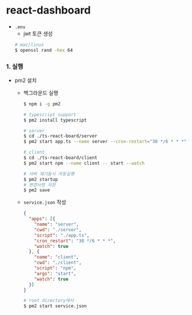 # react-dashboard

- `.env`
  - jwt 토큰 생성
  ```bash
  # mac/linux
  $ openssl rand -hex 64
  ```

### 1. 실행
- pm2 설치
  - 백그라운드 실행
  
    ```bash
    $ npm i -g pm2
    
    # typescript support
    $ pm2 install typescript
    
    # server
    $ cd ./ts-react-board/server
    $ pm2 start app.ts --name server --cron-restart="30 */6 * * *"
    
    # client
    $ cd ./ts-react-board/client
    $ pm2 start npm --name client -- start --watch
    
    # 서버 재기동시 자동실행
    $ pm2 startup
    # 변경사항 저장
    $ pm2 save
    ```
  - `service.json` 작성
  
    ```json
    {
      "apps": [{
        "name": "server",
        "cwd": "./server",
        "script": "./app.ts",
        "cron_restart": "30 */6 * * *",
        "watch": true
      }, {
        "name": "client",
        "cwd": "./client",
        "script": "npm",
        "args": "start",
        "watch": true
      }]
    }
    ```
  
    ```bash
    # root directory에서
    $ pm2 start service.json
    ```
